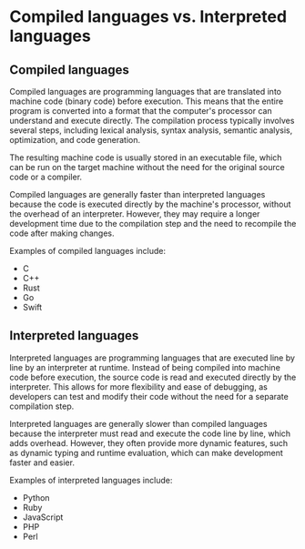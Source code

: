 # Compiled languages vs. Interpreted languages

## Compiled languages

Compiled languages are programming languages that are translated into machine code (binary code) before execution. This means that the entire program is converted into a format that the computer's processor can understand and execute directly. The compilation process typically involves several steps, including lexical analysis, syntax analysis, semantic analysis, optimization, and code generation.

The resulting machine code is usually stored in an executable file, which can be run on the target machine without the need for the original source code or a compiler.

Compiled languages are generally faster than interpreted languages because the code is executed directly by the machine's processor, without the overhead of an interpreter. However, they may require a longer development time due to the compilation step and the need to recompile the code after making changes.

Examples of compiled languages include:
- C
- C++
- Rust
- Go
- Swift

## Interpreted languages

Interpreted languages are programming languages that are executed line by line by an interpreter at runtime. Instead of being compiled into machine code before execution, the source code is read and executed directly by the interpreter. This allows for more flexibility and ease of debugging, as developers can test and modify their code without the need for a separate compilation step.

Interpreted languages are generally slower than compiled languages because the interpreter must read and execute the code line by line, which adds overhead. However, they often provide more dynamic features, such as dynamic typing and runtime evaluation, which can make development faster and easier.

Examples of interpreted languages include:
- Python
- Ruby
- JavaScript
- PHP
- Perl